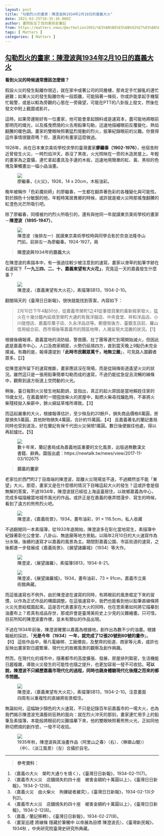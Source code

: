 ```yaml
---
layout: post
title: "勾勒烈火的畫家：陳澄波與1934年2月10日的嘉義大火"
date: 2021-03-25T16:35:16.000Z
author: 書院街五丁目的美術史筆記
from: https://matters.news/@ecthelion1993/%E5%8B%BE%E5%8B%92%E7%83%88%E7%81%AB%E7%9A%84%E7%95%AB%E5%AE%B6-%E9%99%B3%E6%BE%84%E6%B3%A2%E8%88%871934%E5%B9%B42%E6%9C%8810%E6%97%A5%E7%9A%84%E5%98%89%E7%BE%A9%E5%A4%A7%E7%81%AB-bafyreibyo745wulsytwxhct6skuixxycbuoumcfhffx7dwwur7ftwhgpha
tags: [ Matters ]
categories: [ Matters ]
---
```

<!--1616690116000-->
[勾勒烈火的畫家：陳澄波與1934年2月10日的嘉義大火](https://matters.news/@ecthelion1993/%E5%8B%BE%E5%8B%92%E7%83%88%E7%81%AB%E7%9A%84%E7%95%AB%E5%AE%B6-%E9%99%B3%E6%BE%84%E6%B3%A2%E8%88%871934%E5%B9%B42%E6%9C%8810%E6%97%A5%E7%9A%84%E5%98%89%E7%BE%A9%E5%A4%A7%E7%81%AB-bafyreibyo745wulsytwxhct6skuixxycbuoumcfhffx7dwwur7ftwhgpha)
------

<div>
<p><strong>看到火災的時候通常應該怎麼做？</strong></p><p>假設火災的發生點離你很近，就在家中或著公司的同層樓，那肯定手忙腳亂的連忙避難；如果火災的發生點離你有一段距離，可能隔著一條街，你或許能拿起手機幫忙報警，或是以較為旁觀的心態在一旁窺望，可能在PTT的八卦版上發文，然後在發文中附上截圖或影片。</p><p>這時，如果旁邊剛好有一位畫家，他可能會拿起顏料或是速寫本，盡可能地將眼前那明亮的熾光，以及搖曳燃燒的火舌用鉛筆勾勒，迅速地描繪眼前反覆變化、熱焰翻騰的暖色調。畫家的雙眼映照著猛烈晃動的烈火，振筆紀錄眼前的災難。你覺得這件事情很獵奇嗎？但，還真的有畫家這麼做過。</p><p>1926年，尚在日本東京美術學校求學的臺灣畫家<strong>廖繼春（1902-1976）</strong>，他宿舍附近曾發生火災，一時烈焰沖天，吞沒了黑夜，火光照映在一旁的木造房屋上。年輕的畫家為之震懾，連忙拿起畫具及手邊的木板，迅速地用簡單的紅、黃、黑棕的色塊及筆觸畫出一幅小品油畫。</p><figure class="image"><img src="https://assets.matters.news/embed/322d5ccd-2c43-44f7-8424-84e050d70a66.jpeg" data-asset-id="322d5ccd-2c43-44f7-8424-84e050d70a66" referrerpolicy="no-referrer"><figcaption><span>廖繼春，《火災》，1926，14 x 20cm，木板油彩。</span></figcaption></figure><p>晚年被稱作「色彩魔術師」的廖繼春，一生都在翻弄著色彩的各種變化與可能性。對於顏色十分敏銳的他，年輕時寓居異鄉的時候，或許就是被火災時那搖曳翻騰的紅澄色光芒所吸引吧。</p><p>除了廖繼春，同樣被灼灼烈火所吸引的，還有與他同一年就讀東京美術學校的畫家－<strong>陳澄波（1895-1947）</strong>。</p><figure class="image"><img src="https://assets.matters.news/embed/8bef8f50-715c-4ea2-bf75-7bdb5e9b10e9.jpeg" data-asset-id="8bef8f50-715c-4ea2-bf75-7bdb5e9b10e9" referrerpolicy="no-referrer"><figcaption><span>陳澄波（後排左一）就讀東京美術學校時與同學合影於奈良法隆寺山門前。前排左一為廖繼春。1924-1927。兩</span></figcaption></figure><blockquote><strong>陳澄波與1934年的嘉義大火</strong></blockquote><p>在陳澄波的素描本中，有一張過往較少被注意到的速寫，畫家以潦草的鉛筆字跡在右邊寫下<strong>「一九三四、二、十、嘉義東望有大火花」</strong>，究竟這一天的嘉義發生什麼事？</p><figure class="image"><img src="https://assets.matters.news/embed/a4b9fa87-416d-4610-814d-ceaa38795698.jpeg" data-asset-id="a4b9fa87-416d-4610-814d-ceaa38795698" referrerpolicy="no-referrer"><figcaption><span>陳澄波，〈嘉義東望有大火花〉，素描簿SB13，1934-2-10。</span></figcaption></figure><p>翻閱隔天的《臺灣日日新報》，很快就能找到答案，內容如下：</p><blockquote>2月10日下午4點50分，從嘉義市榮町1之41從事借貸業的黃新經家發火，猛火在十幾分鐘內延燒至榮町大通的有我洋服店、中央食堂、祥和洋品店、小川提燈店、嘉義珍菓子店、久永洋品店等。郵便局後方、臺銀支店前、羅山信用組合前、西市場後等嘉義市的鬧區地帶，人潮呈現大混雜的狀況。【1】</blockquote><p>根據後續報導，嘉義當地的消防組、警救團、壯丁團等連忙到場開始滅火，但因此處是嘉義市中心，人口及商家稠密，火勢仍延燒四方，直到當天晚上9點仍未完全撲滅。有趣的是，報導還提到「<strong>此時市民觀眾萬千，地無立錐</strong>」，可見路人圍觀者眾多。【2】</p><p>從陳澄波所留下的速寫推斷，畫家應該沒在現場，而是從隔條街道遙望火災的狀況。雖然這只是一張用鉛筆簡單勾勒而成的速寫，不過仍能從急促且流暢的線條中，觀察到遠方街道上空閃動的火光。</p><p>稍後，臺日報對火災發生地點勘誤，並指出，真正的起火原因是當地賴姓住家的19歲女兒，在嘉義榮町一間囤放柴火的房屋中，點燃火柴尋找鑰匙時，不甚將火柴殘枝拋入柴薪中，餘火綿延草堆所導致。【3】</p><p>而這起嚴重的大火，根據報導估計，至少殃及約20餘戶，損失商品價格6萬圓，房屋損失5萬圓，其他財物損失4萬圓，合計約15萬圓。【4】 且嘉義著名的蘭記書局同時也受到波及，好在蘭記有保千代田火災保險1萬圓。數日後便搬往他處，得以再起爐灶。【5】</p><figure class="image"><img src="https://assets.matters.news/embed/83095dde-cb42-43d6-8e44-d9b0cbbd954a.jpeg" data-asset-id="83095dde-cb42-43d6-8e44-d9b0cbbd954a" referrerpolicy="no-referrer"><figcaption><span>數十年來，蘭記書局成為嘉義地區重要的文化風景，出版過無數漢文書籍、辭典。圖版出處：https://newtalk.tw/news/view/2017-11-03/102675</span></figcaption></figure><blockquote><strong>歸巢的畫家</strong></blockquote><p>老家位於西門町2丁目南端的陳澄波，距離火災現場並不遠，不過顯然並不能「東望」大火。那麼，畫家又是在什麼樣的情況下目睹這起大火的發生？這或許會是個無解的答案，不過1934年，陳澄波就已經從上海返臺居住，以故鄉嘉義為中心，完成多幅描繪當地城市風光的作品。或許正是在嘉義的巷弄間漫步、寫生的時候，看到了遠方的熊熊烈火吧。</p><figure class="image"><img src="https://assets.matters.news/embed/06242a06-36cc-42dc-952f-9c520ed08caa.jpeg" data-asset-id="06242a06-36cc-42dc-952f-9c520ed08caa" referrerpolicy="no-referrer"><figcaption><span>陳澄波，《嘉義街景》，1934，畫布油彩，91 × 116.5cm，私人收藏</span></figcaption></figure><p>不過翻閱同一本素描簿，從1933年底開始，陳澄波多在彰化當地寫生，素描簿中紀錄著彰化公會堂、八卦山、無底廟等地方景點。以隔年2月10日的大火速寫作為分水嶺，後續的速寫才以嘉義的風景為主。期間對嘉義公園、市區街道的速寫，之後都進一步發展成《嘉義街景》、《展望諸羅城》（1934）等大作。</p><figure class="image"><img src="https://assets.matters.news/embed/a214aad9-27ec-470c-860b-b4efb76ebe6a.jpeg" data-asset-id="a214aad9-27ec-470c-860b-b4efb76ebe6a" referrerpolicy="no-referrer"><figcaption><span>陳澄波，〈展望諸羅〉，素描簿SB13，1934-8-21。</span></figcaption></figure><figure class="image"><img src="https://assets.matters.news/embed/518721e0-ca4c-41dc-a5fc-1ee1145d1f62.jpeg" data-asset-id="518721e0-ca4c-41dc-a5fc-1ee1145d1f62" referrerpolicy="no-referrer"><figcaption><span>陳澄波，《展望諸羅城》，1934，畫布油彩，73 × 91cm，嘉義市立美術館典藏。</span></figcaption></figure><p>而這張速寫也不例外，由於陳澄波在速寫的同時，有將眼前的風景框定下來的習慣，以作為正式作品的構圖調整。在這張速寫中，我們也能看到他以鉛筆直線條將火災光景給框圍起來。這是否代表畫家在大火的同時，也在思索著如何將它描摹到油畫布上？若真有成品存世，那或許會是臺灣美術史上少見的災難繪畫。只可惜，目前所知的陳澄波畫作裡，並未有類似的作品出現。</p><p>不過在1934年前後，陳澄波確實以嘉義為根據地，創作出為數不少的油畫。根據報紙的採訪，「<strong>光是今年（1934）一年，就完成了12張20號到60號的畫作</strong>」。【6】 這些作品中，舉凡電線桿、工廠煙囪，及整齊的街道、商家等元素，或許也反映出畫家對日趨繁華、現代化的故鄉風景的觀察及創作興趣。</p><p>然而，在現代化的城市中，隨著都市的高度擴張、發展，房屋排列緊密，生活機能日趨複雜，導致火災發生的可能性也隨之提升，也更加容易一發不可收拾。<strong>可以說，陳澄波不只經歷嘉義市現代化的過程，同時也親身體驗現代化後隨之而來的都市問題。</strong></p><figure class="image"><img src="https://assets.matters.news/embed/1a073f1f-ba01-4514-9e11-8b37846ac159.jpeg" data-asset-id="1a073f1f-ba01-4514-9e11-8b37846ac159" referrerpolicy="no-referrer"><figcaption><span>陳澄波，〈嘉義東望有大火花〉，素描簿SB13，1934-2-10。注意畫面四周有以重複性的直線將街景框住。</span></figcaption></figure><p>無論如何，這幅缺少顏色的大火速寫，不只是記錄百年前嘉義市的一場大火，也為我們揭示陳澄波充滿藝術狂熱的面向：就在烈火沖天的那刻，畫家連忙用手上的鉛筆及素描簿，本能般將眼前的災難描摹下來，他的雙眼映照著熊熊火光，正如同他熱切燃燒的創作慾，一發不可收拾。</p><figure class="image"><img src="https://assets.matters.news/embed/341972a0-a51b-4ae6-b685-a742973823ef.png" data-asset-id="341972a0-a51b-4ae6-b685-a742973823ef" referrerpolicy="no-referrer"><figcaption><span>1935年秋，陳澄波與其油畫作品〈阿里山之春〉（右）、〈琳瑯山閣〉）（中）、〈淡江風景〉（左）合攝於自宅。</span></figcaption></figure><hr><blockquote><strong>參考資料：</strong></blockquote><ol><li>〈嘉義の大火　榮町大通りを燒く〉，《臺灣日日新報》，1934-02-11(7)。</li><li>〈嘉義市大火災　店舖燒失約四十座　被害金額約十萬圓以上〉，《臺灣日日新報》，1934-2-12(8)。</li><li>〈嘉義火災　由火柴火　拘嫌疑者嚴究〉，《臺灣日日新報》，1934-02-13(夕刊2)。</li><li>〈嘉義市大火災　店舖燒失約四十座　被害金額約十萬圓以上〉，《臺灣日日新報》，1934-2-12(8)。</li><li>〈嘉義／蘭記移轉〉，《臺灣日日新報》，1934-02-27(8)。</li><li>〈畫室巡禮 將線條 隱藏於筆觸中 以帝展為目標 陳澄波氏〉，《臺灣新民報》，1934秋 ，中央研究院臺灣史研究所典藏。<br class="smart"><br class="smart"></li></ol>
</div>
